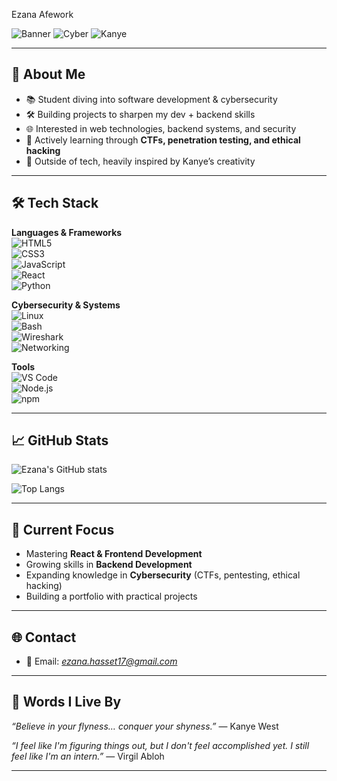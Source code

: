  Ezana Afework  

![Banner](https://img.shields.io/badge/👨‍💻-Developer-%230077B5?style=for-the-badge&logo=github&logoColor=white) ![Cyber](https://img.shields.io/badge/🔐-Cybersecurity-%23FF6F61?style=for-the-badge) ![Kanye](https://img.shields.io/badge/🎵-Kanye_Fan-%23F5DE50?style=for-the-badge)

---

## 🚀 About Me  
- 📚 Student diving into software development & cybersecurity  
- 🛠️ Building projects to sharpen my dev + backend skills  
- 🌐 Interested in web technologies, backend systems, and security  
- 🎯 Actively learning through **CTFs, penetration testing, and ethical hacking**  
- 🎵 Outside of tech, heavily inspired by Kanye’s creativity  

---

## 🛠️ Tech Stack  

**Languages & Frameworks**  
![HTML5](https://img.shields.io/badge/HTML5-E34F26?style=for-the-badge&logo=html5&logoColor=white)  
![CSS3](https://img.shields.io/badge/CSS3-1572B6?style=for-the-badge&logo=css3&logoColor=white)  
![JavaScript](https://img.shields.io/badge/JavaScript-F7DF1E?style=for-the-badge&logo=javascript&logoColor=black)  
![React](https://img.shields.io/badge/React-20232A?style=for-the-badge&logo=react&logoColor=61DAFB)  
![Python](https://img.shields.io/badge/Python-3776AB?style=for-the-badge&logo=python&logoColor=white)  

**Cybersecurity & Systems**  
![Linux](https://img.shields.io/badge/Linux-FCC624?style=for-the-badge&logo=linux&logoColor=black)  
![Bash](https://img.shields.io/badge/Bash-4EAA25?style=for-the-badge&logo=gnu-bash&logoColor=white)  
![Wireshark](https://img.shields.io/badge/Wireshark-1679A7?style=for-the-badge&logo=wireshark&logoColor=white)  
![Networking](https://img.shields.io/badge/Networking-00A4EF?style=for-the-badge&logo=cisco&logoColor=white)  

**Tools**  
![VS Code](https://img.shields.io/badge/VS_Code-0078D4?style=for-the-badge&logo=visual-studio-code&logoColor=white)  
![Node.js](https://img.shields.io/badge/Node.js-339933?style=for-the-badge&logo=nodedotjs&logoColor=white)  
![npm](https://img.shields.io/badge/npm-CB3837?style=for-the-badge&logo=npm&logoColor=white)  

---

## 📈 GitHub Stats  
![Ezana's GitHub stats](https://github-readme-stats.vercel.app/api?username=PaPa-17&show_icons=true&theme=tokyonight)  

![Top Langs](https://github-readme-stats.vercel.app/api/top-langs/?username=PaPa-17&layout=compact&theme=tokyonight)  

---

## 🎯 Current Focus  
- Mastering **React & Frontend Development**  
- Growing skills in **Backend Development**  
- Expanding knowledge in **Cybersecurity** (CTFs, pentesting, ethical hacking)  
- Building a portfolio with practical projects  

---

## 🌐 Contact  
- 📧 Email: *ezana.hasset17@gmail.com*  

---

## 📝 Words I Live By  

 *“Believe in your flyness… conquer your shyness.”* — Kanye West  

*“I feel like I'm figuring things out, but I don't feel accomplished yet. I still feel like I'm an intern.”* — Virgil Abloh  

---

